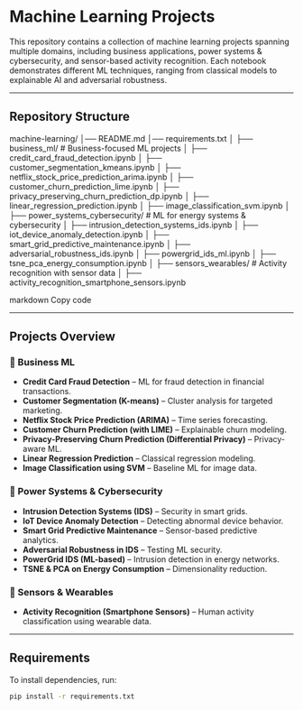 # Machine Learning Projects

This repository contains a collection of machine learning projects spanning multiple domains, including business applications, power systems & cybersecurity, and sensor-based activity recognition. Each notebook demonstrates different ML techniques, ranging from classical models to explainable AI and adversarial robustness.

---

##  Repository Structure

machine-learning/
│── README.md
│── requirements.txt
│
├── business_ml/ # Business-focused ML projects
│ ├── credit_card_fraud_detection.ipynb
│ ├── customer_segmentation_kmeans.ipynb
│ ├── netflix_stock_price_prediction_arima.ipynb
│ ├── customer_churn_prediction_lime.ipynb
│ ├── privacy_preserving_churn_prediction_dp.ipynb
│ ├── linear_regression_prediction.ipynb
│ ├── image_classification_svm.ipynb
│
├── power_systems_cybersecurity/ # ML for energy systems & cybersecurity
│ ├── intrusion_detection_systems_ids.ipynb
│ ├── iot_device_anomaly_detection.ipynb
│ ├── smart_grid_predictive_maintenance.ipynb
│ ├── adversarial_robustness_ids.ipynb
│ ├── powergrid_ids_ml.ipynb
│ ├── tsne_pca_energy_consumption.ipynb
│
├── sensors_wearables/ # Activity recognition with sensor data
│ ├── activity_recognition_smartphone_sensors.ipynb

markdown
Copy code

---

## Projects Overview

### 🔹 Business ML
- **Credit Card Fraud Detection** – ML for fraud detection in financial transactions.  
- **Customer Segmentation (K-means)** – Cluster analysis for targeted marketing.  
- **Netflix Stock Price Prediction (ARIMA)** – Time series forecasting.  
- **Customer Churn Prediction (with LIME)** – Explainable churn modeling.  
- **Privacy-Preserving Churn Prediction (Differential Privacy)** – Privacy-aware ML.  
- **Linear Regression Prediction** – Classical regression modeling.  
- **Image Classification using SVM** – Baseline ML for image data.  

### 🔹 Power Systems & Cybersecurity
- **Intrusion Detection Systems (IDS)** – Security in smart grids.  
- **IoT Device Anomaly Detection** – Detecting abnormal device behavior.  
- **Smart Grid Predictive Maintenance** – Sensor-based predictive analytics.  
- **Adversarial Robustness in IDS** – Testing ML security.  
- **PowerGrid IDS (ML-based)** – Intrusion detection in energy networks.  
- **TSNE & PCA on Energy Consumption** – Dimensionality reduction.  

### 🔹 Sensors & Wearables
- **Activity Recognition (Smartphone Sensors)** – Human activity classification using wearable data.  

---

## Requirements

To install dependencies, run:

```bash
pip install -r requirements.txt




